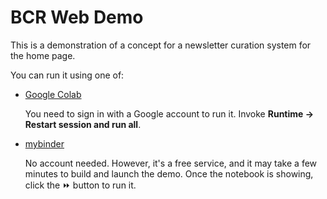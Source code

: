 # BCR Web Demo

This is a demonstration of a concept for a newsletter curation system for the home page.

You can run it using one of:

- [Google Colab](https://colab.research.google.com/github/dpoon/bcr_web_demo/blob/main/News%20Item%20Scoring.ipynb)

  You need to sign in with a Google account to run it.
  Invoke **Runtime → Restart session and run all**.
- [mybinder](https://mybinder.org/v2/gh/dpoon/bcr_web_demo/HEAD?labpath=News+Item+Scoring.ipynb)

  No account needed.  However, it's a free service, and it may take a few
minutes to build and launch the demo.  Once the notebook is showing, click the
⏩ button to run it.
